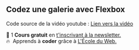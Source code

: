 ## Codez une galerie avec Flexbox

Code source de la vidéo youtube : [Lien vers la vidéo](https://www.youtube.com/watch?v=xLeZOHSDBYA)

🚀 1 **Cours gratuit** en [t'inscrivant à la newsletter.](https://www.le-designer-du-web.com/news) <br>
🔥  &nbsp;Apprends à **coder** grâce à [L'École du Web.](https://www.ecole-du-web.net)

